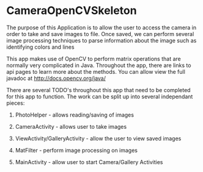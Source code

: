 # CameraOpenCVSkeleton

The purpose of this Application is to allow the user to access the camera in order to take and save images to file.
Once saved, we can perform several image processing techniques to parse information about the image such as identifying colors and lines

This app makes use of OpenCV to perform matrix operations that are normally very complicated in Java. 
Throughout the app, there are links to api pages to learn more about the methods. 
You can allow view the full javadoc at http://docs.opencv.org/java/

There are several TODO's throughout this app that need to be completed for this app to function. 
The work can be split up into several independant pieces:

1) PhotoHelper - allows reading/saving of images

2) CameraActivity - allows user to take images

3) ViewActivity/GalleryActivity - allow the user to view saved images

4) MatFilter - perform image processing on images

5) MainActivity - allow user to start Camera/Gallery Activities 
